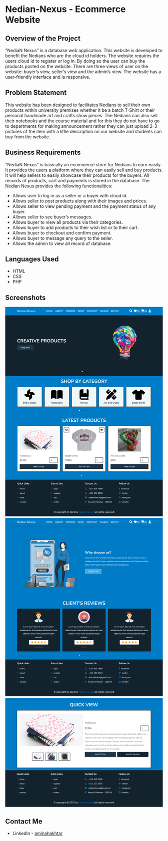 # Nedian-Nexus - Ecommerce Website

## Overview of the Project

“NediaN Nexus” is a database web application. This website is developed to benefit the Nedians who are the cloud id holders. The website requires the users cloud id to register or log in. By doing so the user can buy the products posted on the website. There are three views of user on the website: buyer’s view, seller’s view and the admin’s view. The website has a user-friendly interface and is responsive.

## Problem Statement 
This website has been designed to facilitates Nedians to sell their own 
products within university premises whether it be a batch T-Shirt or their 
personal handmade art and crafts show pieces. The Nedians can also sell their 
notebooks and the course material and for this they do not have to go to 
departments for making announcement rather they can just upload 2-3 
pictures of the item with a little description on our website and students can 
buy from the website.
## Business Requirements
“NediaN Nexus” is basically an ecommerce store for Nedians to earn 
easily. It provides the users a platform where they can easily sell and buy 
products. It will help sellers to easily showcase their products for the buyers. 
All records of products, cart and payments is stored in the database.
The Nedian Nexus provides the following functionalities:
- Allows user to log in as a seller or a buyer with cloud id.
- Allows seller to post products along with their images and prices.
- Allows seller to view pending payment and the payment status of any 
buyer.
- Allows seller to see buyer’s messages.
- Allows buyer to view all products via their categories.
- Allows buyer to add products to their wish list or to their cart.
- Allows buyer to checkout and confirm payment.
- Allows buyer to message any query to the seller.
- Allows the admin to view all record of database. 

## Languages Used
- HTML
- CSS
- PHP

## Screenshots
![screenshot](https://github.com/sidramwaseem/Nedian-Nexus/blob/main/screenshots/HomePage.png?raw=true)
![screenshot](https://github.com/sidramwaseem/Nedian-Nexus/blob/main/screenshots/aboutUs.png?raw=true)
![screenshot](https://github.com/sidramwaseem/Nedian-Nexus/blob/main/screenshots/quickView.png?raw=true)

## Contact Me
- LinkedIn - [aminahakhtar](https://www.linkedin.com/in/aminahakhtar30/)
